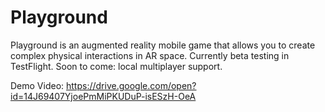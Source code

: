 # Playground
Playground is an augmented reality mobile game that allows you to create complex physical interactions in AR space. Currently beta testing in TestFlight. Soon to come: local multiplayer support.

Demo Video: https://drive.google.com/open?id=14J69407YjoePmMiPKUDuP-isESzH-OeA

